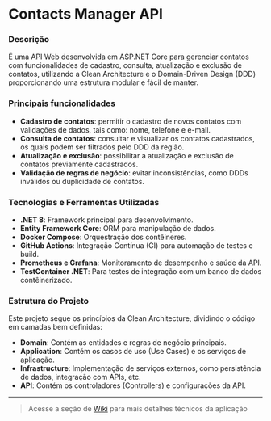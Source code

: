 # Contacts Manager API

### Descrição

É uma API Web desenvolvida em ASP.NET Core para gerenciar contatos com funcionalidades de cadastro, consulta, atualização e exclusão de contatos, utilizando a Clean Architecture e o Domain-Driven Design (DDD) proporcionando uma estrutura modular e fácil de manter.

### Principais funcionalidades
- **Cadastro de contatos**: permitir o cadastro de novos contatos com validações de dados, tais como: nome, telefone e e-mail.
- **Consulta de contatos**: consultar e visualizar os contatos cadastrados, os quais podem ser filtrados pelo DDD da região.
- **Atualização e exclusão**: possibilitar a atualização e exclusão de contatos previamente cadastrados.
- **Validação de regras de negócio**: evitar inconsistências, como DDDs inválidos ou duplicidade de contatos.

### Tecnologias e Ferramentas Utilizadas

- **.NET 8**: Framework principal para desenvolvimento.
- **Entity Framework Core**: ORM para manipulação de dados.
- **Docker Compose**: Orquestração dos contêineres.
- **GitHub Actions**: Integração Contínua (CI) para automação de testes e build.
- **Prometheus e Grafana**: Monitoramento de desempenho e saúde da API.
- **TestContainer .NET**: Para testes de integração com um banco de dados contêinerizado.

### Estrutura do Projeto
Este projeto segue os princípios da Clean Architecture, dividindo o código em camadas bem definidas:
- **Domain**: Contém as entidades e regras de negócio principais.
- **Application**: Contém os casos de uso (Use Cases) e os serviços de aplicação.
- **Infrastructure**: Implementação de serviços externos, como persistência de dados, integração com APIs, etc.
- **API**: Contém os controladores (Controllers) e configurações da API.

***
> Acesse a seção de [Wiki](https://github.com/gricar/ContactsManager-API/wiki) para mais detalhes técnicos da aplicação
